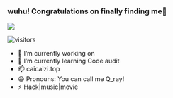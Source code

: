 ### wuhu! Congratulations on finally finding me👋



![](https://github-readme-stats.vercel.app/api?username=Qrayyy)

![visitors](https://visitor-badge.glitch.me/badge?page_id=Qrayyy.Qrayyy)

- 🔭 I’m currently working on 
- 🌱 I’m currently learning Code audit
- 📫 caicaizi.top
- 😄 Pronouns: You can call me Q_ray!
- ⚡ Hack|music|movie 
